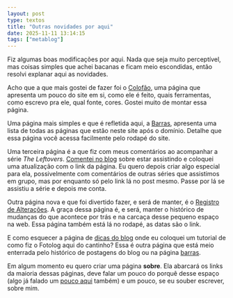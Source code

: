 ```yaml
---
layout: post
type: textos
title: "Outras novidades por aqui"
date: 2025-11-11 13:14:15
tags: ["metablog"]
---
```

Fiz algumas boas modificações por aqui. Nada que seja  muito perceptível, mas coisas simples que achei bacanas e ficam meio escondidas, então resolvi explanar aqui as novidades.

Acho que a que mais gostei de fazer foi o [Colofão](/colofao), uma página que apresenta um pouco do site em si, como ele é feito, quais ferramentas, como escrevo pra ele, qual fonte, cores. Gostei muito de montar essa página.  

Uma página mais simples e que é refletida aqui, a [Barras](/barras), apresenta uma lista de todas as páginas que estão neste site após o domínio. Detalhe que essa página você acessa facilmente pelo rodapé do site.  

Uma terceira página é a que fiz com meus comentários ao acompanhar a série _The Leftovers_. [Comentei no blog](/blog/assistindo-the-leftovers/) sobre estar assistindo e coloquei uma atualização com o link da página. Eu quero depois criar algo especial para ela, possivelmente com comentários de outras séries que assistimos em grupo, mas por enquanto só pelo link lá no post mesmo. Passe por lá se assistiu a série e depois me conta.

Outra página nova e que foi divertido fazer, e será de manter, é o [Registro de Alterações](/registro-de-alteracoes). A graça dessa página é, e será, manter o histórico de mudanças do que acontece por trás e na carcaça desse pequeno espaço na web. Essa página também está lá no rodapé, as datas são o link.

E como esquecer a página de [dicas do blog](/dicas-do-blog) onde eu coloquei um tutorial de como fiz o Fotolog aqui do cantinho? Essa é outra página que está meio enterrada pelo histórico de postagens do blog ou na página [barras](/barras).

Em algum momento eu quero criar uma página **sobre**. Ela abarcará os links da maioria dessas páginas, deve falar um pouco do porquê desse espaço (algo já falado um [pouco aqui](/blog/porque-todo-esse-esforco/) também) e um pouco, se eu souber escrever, sobre mim.